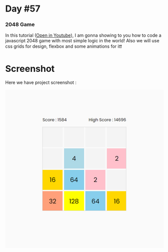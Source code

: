 # Day #57

### 2048 Game
In this tutorial ([Open in Youtube](https://youtu.be/rWNHIUjfsvw)),  I am gonna showing to you how to code a javascript 2048 game with most simple logic in the world! Also we will use css grids for design, flexbox and some animations for it❗️

# Screenshot
Here we have project screenshot :

![screenshot](screenshot.jpg)